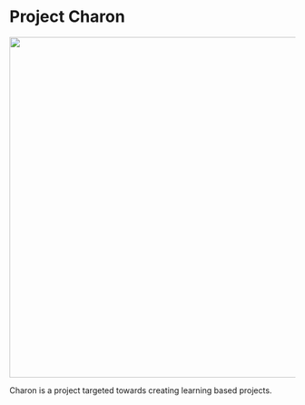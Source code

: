 # Project Charon

<img src="https://www.jdhensley.com/assets/Particle400x200.png" width="600">

Charon is a project targeted towards creating learning based projects.
